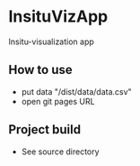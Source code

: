 # InsituVizApp

Insitu-visualization app


## How to use

- put data "/dist/data/data.csv"
- open git pages URL

## Project build

- See source directory

